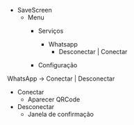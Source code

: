 - SaveScreen
  - Menu
    - Serviços
      - Whatsapp
        - Desconectar | Conectar
        
    - Configuração


WhatsApp -> Conectar | Desconectar

- Conectar
  - Aparecer QRCode
- Desconectar
  - Janela de confirmação
